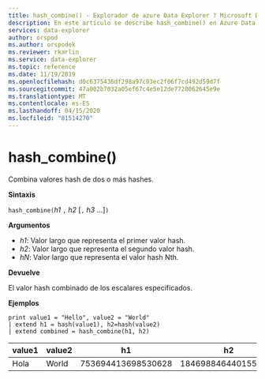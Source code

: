 ```yaml
---
title: hash_combine() - Explorador de azure Data Explorer ? Microsoft Docs
description: En este artículo se describe hash_combine() en Azure Data Explorer.
services: data-explorer
author: orspod
ms.author: orspodek
ms.reviewer: rkarlin
ms.service: data-explorer
ms.topic: reference
ms.date: 11/19/2019
ms.openlocfilehash: d0c6375436df298a97c03ec2f06f7cd492d59d7f
ms.sourcegitcommit: 47a002b7032a05ef67c4e5e12de7720062645e9e
ms.translationtype: MT
ms.contentlocale: es-ES
ms.lasthandoff: 04/15/2020
ms.locfileid: "81514270"
---
```

# <a name="hash_combine"></a>hash_combine()

Combina valores hash de dos o más hashes.

**Sintaxis**

`hash_combine(`*h1* `,` *h2* [`,` *h3* ...]`)`

**Argumentos**

* *h1*: Valor largo que representa el primer valor hash.
* *h2*: Valor largo que representa el segundo valor hash.
* *hN*: Valor largo que representa el valor hash Nth.

**Devuelve**

El valor hash combinado de los escalares especificados.

**Ejemplos**

```kusto
print value1 = "Hello", value2 = "World"
| extend h1 = hash(value1), h2=hash(value2)
| extend combined = hash_combine(h1, h2)
```

|value1|value2|h1|h2|Combinado|
|---|---|---|---|---|
|Hola|World|753694413698530628|1846988464401551951|-1440138333540407281|